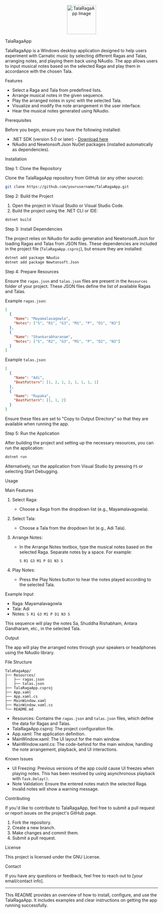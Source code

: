 
<div style="text-align: center;">
  <img src="https://github.com/user-attachments/assets/7e58b396-eee2-4556-ae2b-64b269e78310" alt="TalaRagaApp Image" width="96" height="96"/>
</div>

TalaRagaApp

TalaRagaApp is a Windows desktop application designed to help users experiment with Carnatic music by selecting different Ragas and Talas, arranging notes, and playing them back using NAudio. The app allows users to input musical notes based on the selected Raga and play them in accordance with the chosen Tala.

 Features

- Select a Raga and Tala from predefined lists.
- Arrange musical notes in the given sequence.
- Play the arranged notes in sync with the selected Tala.
- Visualize and modify the note arrangement in the user interface.
- Hear the musical notes generated using NAudio.

 Prerequisites

Before you begin, ensure you have the following installed:

- .NET SDK (version 5.0 or later) - [Download here](https://dotnet.microsoft.com/download)
- NAudio and Newtonsoft.Json NuGet packages (installed automatically as dependencies).

 Installation

 Step 1: Clone the Repository

Clone the TalaRagaApp repository from GitHub (or any other source):

```bash
git clone https://github.com/yourusername/TalaRagaApp.git
```

 Step 2: Build the Project

1. Open the project in Visual Studio or Visual Studio Code.
2. Build the project using the .NET CLI or IDE:

```bash
dotnet build
```

 Step 3: Install Dependencies

The project relies on NAudio for audio generation and Newtonsoft.Json for loading Ragas and Talas from JSON files. These dependencies are included in the project file (`TalaRagaApp.csproj`), but ensure they are installed:

```bash
dotnet add package NAudio
dotnet add package Newtonsoft.Json
```

 Step 4: Prepare Resources

Ensure the `ragas.json` and `talas.json` files are present in the `Resources` folder of your project. These JSON files define the list of available Ragas and Talas.

Example `ragas.json`:

```json
[
  {
    "Name": "Mayamalavagowla",
    "Notes": ["S", "R1", "G3", "M1", "P", "D1", "N3"]
  },
  {
    "Name": "Shankarabharanam",
    "Notes": ["S", "R2", "G3", "M1", "P", "D2", "N3"]
  }
]
```

Example `talas.json`:

```json
[
  {
    "Name": "Adi",
    "BeatPattern": [1, 2, 1, 2, 1, 1, 1, 1]
  },
  {
    "Name": "Rupaka",
    "BeatPattern": [1, 1, 2]
  }
]
```

Ensure these files are set to "Copy to Output Directory" so that they are available when running the app.

 Step 5: Run the Application

After building the project and setting up the necessary resources, you can run the application:

```bash
dotnet run
```

Alternatively, run the application from Visual Studio by pressing `F5` or selecting Start Debugging.

 Usage

 Main Features

1. Select Raga:
   - Choose a Raga from the dropdown list (e.g., Mayamalavagowla).
  
2. Select Tala:
   - Choose a Tala from the dropdown list (e.g., Adi Tala).
  
3. Arrange Notes:
   - In the Arrange Notes textbox, type the musical notes based on the selected Raga. Separate notes by a space. For example:
     ```
     S R1 G3 M1 P D1 N3 S
     ```

4. Play Notes:
   - Press the Play Notes button to hear the notes played according to the selected Tala.

 Example Input

- Raga: Mayamalavagowla
- Tala: Adi
- Notes: `S R1 G3 M1 P D1 N3 S`

This sequence will play the notes Sa, Shuddha Rishabham, Antara Gandharam, etc., in the selected Tala.

 Output

The app will play the arranged notes through your speakers or headphones using the NAudio library.

 File Structure

```
TalaRagaApp/
├── Resources/
│   ├── ragas.json
│   ├── talas.json
├── TalaRagaApp.csproj
├── App.xaml
├── App.xaml.cs
├── MainWindow.xaml
├── MainWindow.xaml.cs
└── README.md
```

- Resources: Contains the `ragas.json` and `talas.json` files, which define the data for Ragas and Talas.
- TalaRagaApp.csproj: The project configuration file.
- App.xaml: The application definition.
- MainWindow.xaml: The UI layout for the main window.
- MainWindow.xaml.cs: The code-behind for the main window, handling the note arrangement, playback, and UI interactions.

 Known Issues

- UI Freezing: Previous versions of the app could cause UI freezes when playing notes. This has been resolved by using asynchronous playback with `Task.Delay()`.
- Note Validation: Ensure the entered notes match the selected Raga. Invalid notes will show a warning message.

 Contributing

If you'd like to contribute to TalaRagaApp, feel free to submit a pull request or report issues on the project's GitHub page.

1. Fork the repository.
2. Create a new branch.
3. Make changes and commit them.
4. Submit a pull request.

 License

This project is licensed under the GNU License.

 Contact

If you have any questions or feedback, feel free to reach out to [your email/contact info].

---

This README provides an overview of how to install, configure, and use the TalaRagaApp. It includes examples and clear instructions on getting the app running successfully.
